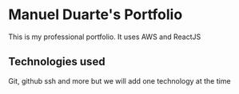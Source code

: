 # Manuel Duarte's Portfolio
This is my professional portfolio. It uses AWS and ReactJS

## Technologies used

Git, github ssh and more but we will add one technology at the time
